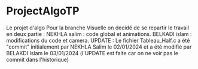 # ProjectAlgoTP
Le projet d'algo
Pour la branche Visuelle on decidé de se repartir le travail en deux partie :
NEKHLA salim : code global et animations.
BELKADI islam : modifications du code et camera.
UPDATE : Le fichier Tableau_Half.c a été "commit" initialement par NEKHLA Salim le 02/01/2024
        et a été modifié par BELAKDI Islam le 03/01/2024 
        (l'UPDATE est faite car on ne voir pas le commit dans l'historique)
